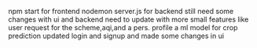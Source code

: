 npm start for frontend
nodemon server.js for backend
still need some changes with ui and backend 
need to update with more small features like user request for the scheme,aqi,and a pers. profile
a ml model for crop prediction 
updated login and signup and made some changes in ui
